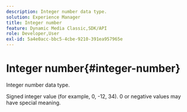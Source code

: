 ```yaml
---
description: Integer number data type.
solution: Experience Manager
title: Integer number
feature: Dynamic Media Classic,SDK/API
role: Developer,User
exl-id: 5a4e0acc-bbc5-4cbe-9210-391ea957965e
---
```

# Integer number{#integer-number}

Integer number data type.

Signed integer value (for example, 0, -12, 34). 0 or negative values may have special meaning.
